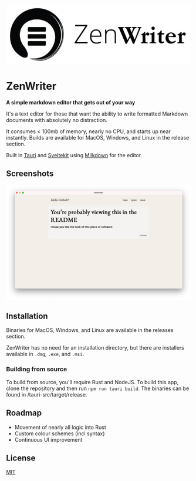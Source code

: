 
![Logo](https://raw.githubusercontent.com/emmalexandria/zenwriter_design/main/zenwriterWordmark.png?token=GHSAT0AAAAAACIA7G3YP3TBLFLNQANOZYMQZJVKYWQ)


# ZenWriter
**A simple markdown editor that gets out of your way**

It's a text editor for those that want the ability to write formatted Markdown documents with absolutely no distraction.

It consumes < 100mb of memory, nearly no CPU, and starts up near instantly. Builds are available for MacOS, Windows, and Linux in the release section.

Built in [Tauri](https://tauri.app/) and [Sveltekit](https://kit.svelte.dev) using [Milkdown](https://milkdown.dev) for the editor.

## Screenshots

![App Screenshot](https://raw.githubusercontent.com/emmalexandria/zenwriter_design/main/zenwriter%20screenshot.png?token=GHSAT0AAAAAACIA7G3ZXCKDQKDEBFX2IEDUZJVLFEA)


## Installation

Binaries for MacOS, Windows, and Linux are available in the releases section.

ZenWriter has no need for an installation directory, but there are installers available in `.dmg`, `.exe`, and `.msi`. 

### Building from source
To build from source, you'll require Rust and NodeJS. To build this app, clone the repository and then run `npm run tauri build`. The binaries can be found in /tauri-src/target/release.

    
## Roadmap

- Movement of nearly all logic into Rust
- Custom colour schemes (incl syntax)
- Continuous UI improvement

## License

[MIT](https://choosealicense.com/licenses/mit/)

